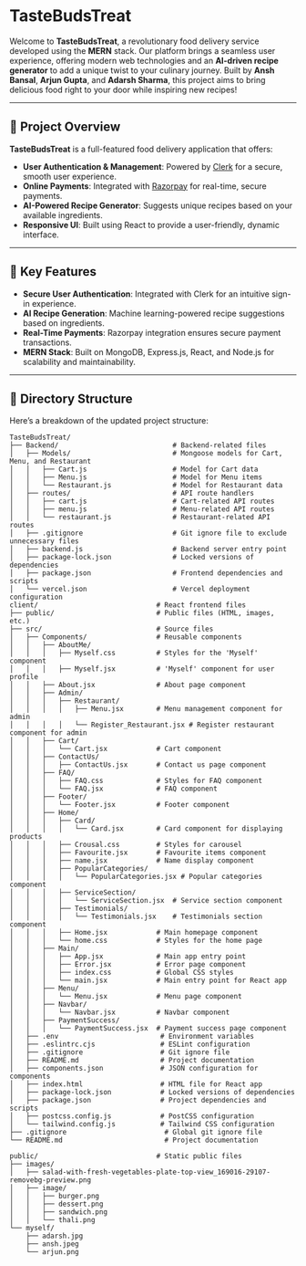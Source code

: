 # TasteBudsTreat

Welcome to **TasteBudsTreat**, a revolutionary food delivery service developed using the **MERN** stack. Our platform brings a seamless user experience, offering modern web technologies and an **AI-driven recipe generator** to add a unique twist to your culinary journey. Built by **Ansh Bansal**, **Arjun Gupta**, and **Adarsh Sharma**, this project aims to bring delicious food right to your door while inspiring new recipes!

---

## 🥘 Project Overview

**TasteBudsTreat** is a full-featured food delivery application that offers:

- **User Authentication & Management**: Powered by [Clerk](https://clerk.dev/) for a secure, smooth user experience.
- **Online Payments**: Integrated with [Razorpay](https://razorpay.com/) for real-time, secure payments.
- **AI-Powered Recipe Generator**: Suggests unique recipes based on your available ingredients.
- **Responsive UI**: Built using React to provide a user-friendly, dynamic interface.

---

## 🚀 Key Features

- **Secure User Authentication**: Integrated with Clerk for an intuitive sign-in experience.
- **AI Recipe Generation**: Machine learning-powered recipe suggestions based on ingredients.
- **Real-Time Payments**: Razorpay integration ensures secure payment transactions.
- **MERN Stack**: Built on MongoDB, Express.js, React, and Node.js for scalability and maintainability.

---

## 📂 Directory Structure

Here’s a breakdown of the updated project structure:

```plaintext
TasteBudsTreat/
├── Backend/                            # Backend-related files
│   ├── Models/                         # Mongoose models for Cart, Menu, and Restaurant
│   │   ├── Cart.js                     # Model for Cart data
│   │   ├── Menu.js                     # Model for Menu items
│   │   └── Restaurant.js               # Model for Restaurant data
│   ├── routes/                         # API route handlers
│   │   ├── cart.js                     # Cart-related API routes
│   │   ├── menu.js                     # Menu-related API routes
│   │   └── restaurant.js               # Restaurant-related API routes
│   ├── .gitignore                      # Git ignore file to exclude unnecessary files
│   ├── backend.js                      # Backend server entry point
│   ├── package-lock.json               # Locked versions of dependencies
│   ├── package.json                    # Frontend dependencies and scripts
│   └── vercel.json                     # Vercel deployment configuration
client/                             # React frontend files
├── public/                         # Public files (HTML, images, etc.)
├── src/                            # Source files
│   ├── Components/                 # Reusable components
│   │   ├── AboutMe/
│   │   │   ├── Myself.css          # Styles for the 'Myself' component
│   │   │   ├── Myself.jsx          # 'Myself' component for user profile
│   │   ├── About.jsx               # About page component
│   │   ├── Admin/
│   │   │   ├── Restaurant/
│   │   │   │   ├── Menu.jsx        # Menu management component for admin
│   │   │   │   └── Register_Restaurant.jsx # Register restaurant component for admin
│   │   ├── Cart/
│   │   │   └── Cart.jsx            # Cart component
│   │   ├── ContactUs/
│   │   │   ├── ContactUs.jsx       # Contact us page component
│   │   ├── FAQ/
│   │   │   ├── FAQ.css             # Styles for FAQ component
│   │   │   └── FAQ.jsx             # FAQ component
│   │   ├── Footer/
│   │   │   └── Footer.jsx          # Footer component
│   │   ├── Home/
│   │   │   ├── Card/
│   │   │   │   └── Card.jsx        # Card component for displaying products
│   │   │   ├── Crousal.css         # Styles for carousel
│   │   │   ├── Favourite.jsx       # Favourite items component
│   │   │   ├── name.jsx            # Name display component
│   │   │   ├── PopularCategories/
│   │   │   │   └── PopularCategories.jsx # Popular categories component
│   │   │   ├── ServiceSection/
│   │   │   │   └── ServiceSection.jsx  # Service section component
│   │   │   ├── Testimonials/
│   │   │   │   └── Testimonials.jsx    # Testimonials section component
│   │   │   ├── Home.jsx            # Main homepage component
│   │   │   └── home.css            # Styles for the home page
│   │   ├── Main/
│   │   │   ├── App.jsx             # Main app entry point
│   │   │   ├── Error.jsx           # Error page component
│   │   │   ├── index.css           # Global CSS styles
│   │   │   └── main.jsx            # Main entry point for React app
│   │   ├── Menu/
│   │   │   └── Menu.jsx            # Menu page component
│   │   ├── Navbar/
│   │   │   └── Navbar.jsx          # Navbar component
│   │   ├── PaymentSuccess/
│   │   │   └── PaymentSuccess.jsx  # Payment success page component
│   ├── .env                         # Environment variables
│   ├── .eslintrc.cjs                # ESLint configuration
│   ├── .gitignore                   # Git ignore file
│   ├── README.md                    # Project documentation
│   ├── components.json              # JSON configuration for components
│   ├── index.html                   # HTML file for React app
│   ├── package-lock.json            # Locked versions of dependencies
│   ├── package.json                 # Project dependencies and scripts
│   ├── postcss.config.js            # PostCSS configuration
│   └── tailwind.config.js           # Tailwind CSS configuration
├── .gitignore                        # Global git ignore file
└── README.md                         # Project documentation

public/                             # Static public files
├── images/
│   ├── salad-with-fresh-vegetables-plate-top-view_169016-29107-removebg-preview.png
│   ├── image/
│   │   ├── burger.png
│   │   ├── dessert.png
│   │   ├── sandwich.png
│   │   └── thali.png
└── myself/
    ├── adarsh.jpg
    ├── ansh.jpeg
    └── arjun.png
```
